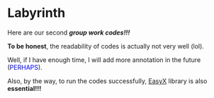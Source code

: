 # Labyrinth
Here are our second ***group work codes!!!*** 

**To be honest**, the readability of codes is actually not very well (lol).

Well, if I have enough time, I will add more annotation in the future (<font color=Blue>PERHAPS</font>).

Also, by the way, to run the codes successfully, [EasyX](https://easyx.cn/) library is also **essential!!!**